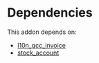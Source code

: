 # Dependencies

This addon depends on:

- [l10n_gcc_invoice](https://github.com/bringout/oca-ocb-l10n_asia-pacific/tree/57f88a085710a7cfbeb40dad1e14eca00531a49d/odoo-bringout-oca-ocb-l10n_gcc_invoice)
- [stock_account](https://github.com/bringout/oca-ocb-accounting/tree/73715ff0fc7df4a3277aebac4dbb68118fc80fe4/odoo-bringout-oca-ocb-stock_account)
